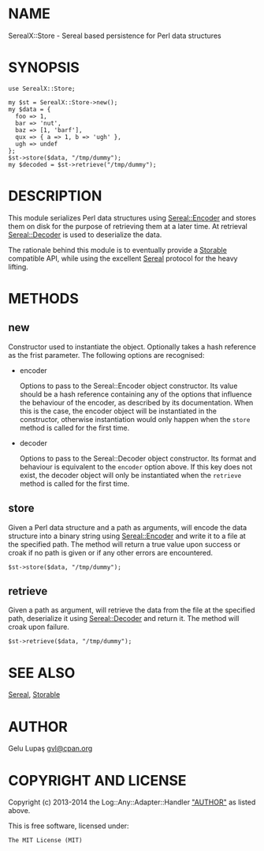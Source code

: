 # NAME

SerealX::Store - Sereal based persistence for Perl data structures

# SYNOPSIS

    use SerealX::Store;

    my $st = SerealX::Store->new();
    my $data = {
      foo => 1,
      bar => 'nut',
      baz => [1, 'barf'],
      qux => { a => 1, b => 'ugh' },
      ugh => undef
    };
    $st->store($data, "/tmp/dummy");
    my $decoded = $st->retrieve("/tmp/dummy");

# DESCRIPTION

This module serializes Perl data structures using [Sereal::Encoder](https://metacpan.org/pod/Sereal::Encoder) and stores
them on disk for the purpose of retrieving them at a later time. At retrieval
[Sereal::Decoder](https://metacpan.org/pod/Sereal::Decoder) is used to deserialize the data.

The rationale behind this module is to eventually provide a [Storable](https://metacpan.org/pod/Storable)
compatible API, while using the excellent [Sereal](https://metacpan.org/pod/Sereal) protocol for the heavy
lifting.

# METHODS

## new

Constructor used to instantiate the object. Optionally takes a hash reference
as the frist parameter. The following options are recognised:

- encoder

    Options to pass to the Sereal::Encoder object constructor. Its value should be
    a hash reference containing any of the options that influence the behaviour of
    the encoder, as described by its documentation. When this is the case, the
    encoder object will be instantiated in the constructor, otherwise instantiation
    would only happen when the `store` method is called for the first time.

- decoder

    Options to pass to the Sereal::Decoder object constructor. Its format and
    behaviour is equivalent to the `encoder` option above. If this key does not
    exist, the decoder object will only be instantiated when the `retrieve` method
    is called for the first time.

## store

Given a Perl data structure and a path as arguments, will encode the data
structure into a binary string using [Sereal::Encoder](https://metacpan.org/pod/Sereal::Encoder) and write it to a file
at the specified path. The method will return a true value upon success or
croak if no path is given or if any other errors are encountered.
  

    $st->store($data, "/tmp/dummy");
    

## retrieve

Given a path as argument, will retrieve the data from the file at the specified
path, deserialize it using [Sereal::Decoder](https://metacpan.org/pod/Sereal::Decoder) and return it. The method will
croak upon failure.

    $st->retrieve($data, "/tmp/dummy");

# SEE ALSO

[Sereal](https://metacpan.org/pod/Sereal), [Storable](https://metacpan.org/pod/Storable)

# AUTHOR

Gelu Lupaş <gvl@cpan.org>

# COPYRIGHT AND LICENSE
 

Copyright (c) 2013-2014 the Log::Any::Adapter::Handler ["AUTHOR"](#AUTHOR) as listed
above.
 

This is free software, licensed under:
 

    The MIT License (MIT)
